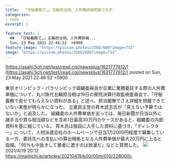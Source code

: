 ```yaml
---
title:  「守秘義務で…」五輪担当相、人件費詳細把握できず  
categories:
- news
excerpt: |
  
feature_text: |
  ##  「守秘義務で…」五輪担当相、人件費詳細...
  Sun, 23 May 2021 22:46:52  +0900
feature_image: "https://picsum.photos/2560/600?image=733"
image: "https://picsum.photos/2560/600?image=733"
---
```


[https://asahi.5ch.net/test/read.cgi/newsplus/1621777612/](https://asahi.5ch.net/test/read.cgi/newsplus/1621777612/)
posted on Sun, 23 May 2021 22:46:52  +0900

<!--more-->

東京オリンピック・パラリンピック組織委員会が企業に業務委託する際の人件費単価について、丸川珠代五輪担当相は19日の衆院決算行政監視委員会で、「守秘義務で見せてもらえない資料がある」と述べ、担当閣僚でさえ詳細を把握できていない実態が明らかになった。 立憲民主党の斉木武志氏が「見えない予算ではないか」と追及した。 組織委の人件費単価を巡っては、毎日新聞が日当以外に諸手当や賞与相当額などを含め1日最高30万円のケースがあると、組織委の内部資料を基に報じている。 斉木氏は独自に入手した資料に基づき、「ディレクター」について、人材派遣会社のホームページで日当1万2000円程度で募集している一方、委託先への支払いの算出根拠となる人件費単価が最大20万円に上ると指摘。「95％も中抜きして業者に渡すのは放漫だ」などと質問した。 ![](https://cdn.mainichi.jp/vol1/2021/03/31/20210331k0000m050355000p/9.jpg) 2021/4/19 20:12 https://mainichi.jp/articles/20210419/k00/00m/010/228000c
